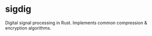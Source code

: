 # sigdig
Digital signal processing in Rust. Implements common compression &amp; encryption algorithms.
